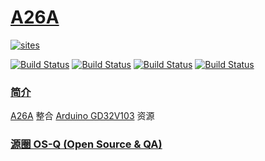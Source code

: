 # [A26A](https://github.com/OS-Q/A26A)

[![sites](http://182.61.61.133/link/resources/OSQ.png)](http://www.OS-Q.com)

[![Build Status](https://github.com/OS-Q/A26A/workflows/macos/badge.svg)](https://github.com/OS-Q/A26A/actions/workflows/macos.yml)
[![Build Status](https://github.com/OS-Q/A26A/workflows/ubuntu/badge.svg)](https://github.com/OS-Q/A26A/actions/workflows/ubuntu.yml)
[![Build Status](https://github.com/OS-Q/A26A/workflows/windows/badge.svg)](https://github.com/OS-Q/A26A/actions/workflows/windows.yml)
[![Build Status](https://github.com/OS-Q/A26A/workflows/PlatformIO/badge.svg)](https://github.com/OS-Q/A26A/actions/workflows/platformio.yml)

### [简介](https://github.com/OS-Q/A26A/wiki)

[A26A](https://github.com/OS-Q/A26A) 整合 [Arduino GD32V103](https://github.com/sipeed/Longduino) 资源

### [源圈 OS-Q (Open Source & QA) ](http://www.OS-Q.com)
